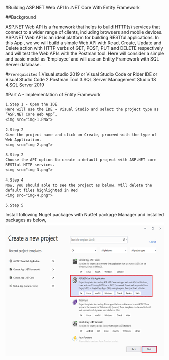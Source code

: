 #Building ASP.NET Web API In .NET Core With Entity Framework

##Background

ASP.NET Web API is a framework that helps to build HTTP(s) services that connect to a wider range of clients, 
including browsers and mobile devices.
ASP.NET Web API is an ideal platform for building RESTful applications.
In this App , we we will build a simple Web API with Read, Create, Update and Delete action with HTTP verbs 
of GET, POST, PUT and DELETE respectively and will test the Web APIs with the Postman tool.
Here will consider a simple and basic model as ‘Employee’ and will use an Entity Framework with SQL Server database.

#`Prerequisites`
    1.Visual studio 2019 or Visual Studio Code or Rider IDE or Visual Studio Code
    2.Postman Tool
    3.SQL Server Management Studio 18
    4.SQL Server 2019
    
#Part A - Implementation of Entity Framework

    1.Step 1 - Open the IDE
    Here will use the IDE - Visual Studio and select the project type as “ASP.NET Core Web App”.
    <img src="img-1.PNG">
    
    2.Step 2
    Give the project name and click on Create, proceed with the type of Web Application.
    <img src="img-2.png">
    
    3.Step 2
    Choose the API option to create a default project with ASP.NET core RESTful HTTP services.  
    <img src="img-3.png">
    
    4.Step 4
    Now, you should able to see the project as below. Will delete the default files highlighted in Red
    <img src="img-4.png">
    
    5.Step 5
   Install following Nuget packages with NuGet package Manager and installed packages as below,
    <img src="img-1.PNG">
